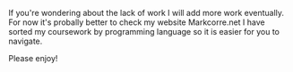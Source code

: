 If you're wondering about the lack of work I will add more work eventually. For now it's probally better to check my website Markcorre.net I have sorted my coursework by programming language so it is easier for you to navigate.

Please enjoy!
